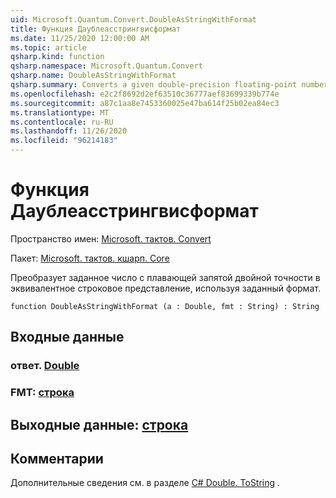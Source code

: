 ```yaml
---
uid: Microsoft.Quantum.Convert.DoubleAsStringWithFormat
title: Функция Даублеасстрингвисформат
ms.date: 11/25/2020 12:00:00 AM
ms.topic: article
qsharp.kind: function
qsharp.namespace: Microsoft.Quantum.Convert
qsharp.name: DoubleAsStringWithFormat
qsharp.summary: Converts a given double-precision floating-point number to an equivalent string representation, using the given format.
ms.openlocfilehash: e2c2f8692d2ef63510c36777aef83699339b774e
ms.sourcegitcommit: a87c1aa8e7453360025e47ba614f25b02ea84ec3
ms.translationtype: MT
ms.contentlocale: ru-RU
ms.lasthandoff: 11/26/2020
ms.locfileid: "96214183"
---
```

# <a name="doubleasstringwithformat-function"></a>Функция Даублеасстрингвисформат

Пространство имен: [Microsoft. тактов. Convert](xref:Microsoft.Quantum.Convert)

Пакет: [Microsoft. тактов. кшарп. Core](https://nuget.org/packages/Microsoft.Quantum.QSharp.Core)


Преобразует заданное число с плавающей запятой двойной точности в эквивалентное строковое представление, используя заданный формат.

```qsharp
function DoubleAsStringWithFormat (a : Double, fmt : String) : String
```


## <a name="input"></a>Входные данные

### <a name="a--double"></a>ответ. [Double](xref:microsoft.quantum.lang-ref.double)




### <a name="fmt--string"></a>FMT: [строка](xref:microsoft.quantum.lang-ref.string)





## <a name="output--string"></a>Выходные данные: [строка](xref:microsoft.quantum.lang-ref.string)



## <a name="remarks"></a>Комментарии

Дополнительные сведения см. в разделе [C# Double. ToString](https://docs.microsoft.com/dotnet/api/system.double.tostring?view=netframework-4.7.1#System_Double_ToString_System_String_) .